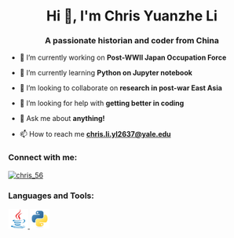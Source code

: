 <h1 align="center">Hi 👋, I'm Chris Yuanzhe Li</h1>
<h3 align="center">A passionate historian and coder from China</h3>

- 🔭 I’m currently working on **Post-WWII Japan Occupation Force**

- 🌱 I’m currently learning **Python on Jupyter notebook**

- 👯 I’m looking to collaborate on **research in post-war East Asia**

- 🤝 I’m looking for help with **getting better in coding**

- 💬 Ask me about **anything!**

- 📫 How to reach me **chris.li.yl2637@yale.edu**

<h3 align="left">Connect with me:</h3>
<p align="left">
<a href="https://instagram.com/chris_56" target="blank"><img align="center" src="https://raw.githubusercontent.com/rahuldkjain/github-profile-readme-generator/master/src/images/icons/Social/instagram.svg" alt="chris_56" height="30" width="40" /></a>
</p>

<h3 align="left">Languages and Tools:</h3>
<p align="left"> <a href="https://www.java.com" target="_blank" rel="noreferrer"> <img src="https://raw.githubusercontent.com/devicons/devicon/master/icons/java/java-original.svg" alt="java" width="40" height="40"/> </a> <a href="https://www.python.org" target="_blank" rel="noreferrer"> <img src="https://raw.githubusercontent.com/devicons/devicon/master/icons/python/python-original.svg" alt="python" width="40" height="40"/> </a> </p>
